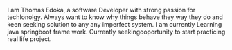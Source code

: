 I am Thomas Edoka, a software Developer with strong passion for techlonolgy. 
Always want to know why things behave they way they do and keen seeking solution to any any imperfect system.
I am currently Learning java springboot frame work. 
Currently seekingooportunity to start practicing real life project.

<!---
Edoka30/Edoka30 is a ✨ special ✨ repository because its `README.md` (this file) appears on your GitHub profile.
You can click the Preview link to take a look at your changes.
--->
